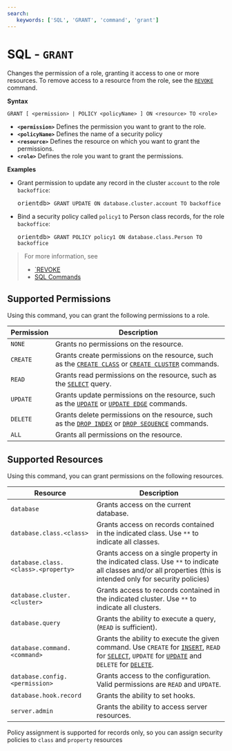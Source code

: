 ```yaml
---
search:
   keywords: ['SQL', 'GRANT', 'command', 'grant']
---
```


# SQL - `GRANT`

Changes the permission of a role, granting it access to one or more resources.  To remove access to a resource from the role, see the [`REVOKE`](SQL-Revoke.md) command.

**Syntax**

```
GRANT [ <permission> | POLICY <policyName> ] ON <resource> TO <role>
```

- **`<permission>`** Defines the permission you want to grant to the role.
- **`<policyName>`** Defines the name of a security policy
- **`<resource>`** Defines the resource on which you want to grant the permissions.
- **`<role>`** Defines the role you want to grant the permissions.

**Examples**

- Grant permission to update any record in the cluster `account` to the role `backoffice`:

  <pre>
  orientdb> <code class="lang-sql userinput">GRANT UPDATE ON database.cluster.account TO backoffice</code>
  </pre>
  
- Bind a security policy called `policy1` to Person class records, for the role `backoffice`:

  <pre>
  orientdb> <code class="lang-sql userinput">GRANT POLICY policy1 ON database.class.Person TO backoffice</code>
  </pre>  

>For more information, see
>- [`REVOKE](SQL-Revoke.md)
>- [SQL Commands](SQL-Commands.md)


## Supported Permissions

Using this command, you can grant the following permissions to a role.

| Permission | Description |
|---|---|
| `NONE` | Grants no permissions on the resource. |
| `CREATE` | Grants create permissions on the resource, such as the [`CREATE CLASS`](SQL-Create-Class.md) or [`CREATE CLUSTER`](SQL-Create-Cluster.md) commands.  |
| `READ` | Grants read permissions on the resource, such as the [`SELECT`](SQL-Query.md) query. |
| `UPDATE` | Grants update permissions on the resource, such as the [`UPDATE`](SQL-Update.md) or [`UPDATE EDGE`](SQL-Update.md) commands. |
| `DELETE` | Grants delete permissions on the resource, such as the [`DROP INDEX`](SQL-Drop-Index.md) or [`DROP SEQUENCE`](SQL-Drop-Sequence.md) commands. |
| `ALL` | Grants all permissions on the resource. |


## Supported Resources

Using this command, you can grant permissions on the following resources.

| Resource | Description |
|---|---|
| `database` | Grants access on the current database. |
| `database.class.<class>` | Grants access on records contained in the indicated class.  Use `**` to indicate all classes. |
| `database.class.<class>.<property>` | Grants access on a single property in the indicated class.  Use `**` to indicate all classes and/or all properties (this is intended only for security policies) |
| `database.cluster.<cluster>` | Grants access to records contained in the indicated cluster.  Use `**` to indicate all clusters.|
| `database.query` | Grants the ability to execute a query, (`READ` is sufficient).|
| `database.command.<command>` | Grants the ability to execute the given command.  Use `CREATE` for [`INSERT`](SQL-Insert.md), `READ` for [`SELECT`](SQL-Query.md), `UPDATE` for [`UPDATE`](SQL-Update.md) and `DELETE` for [`DELETE`](SQL-Delete.md).|
| `database.config.<permission>` | Grants access to the configuration.  Valid permissions are `READ` and `UPDATE`.|
| `database.hook.record` | Grants the ability to set hooks. |
| `server.admin` | Grants the ability to access server resources.|


Policy assignment is supported for records only, so you can assign security policies to `class` and `property` resources 
